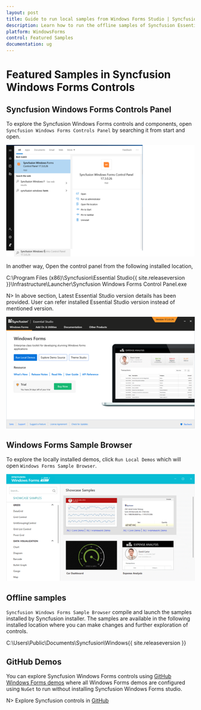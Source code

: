 ```yaml
---
layout: post
title: Guide to run local samples from Windows Forms Studio | Syncfusion
description: Learn how to run the offline samples of Syncfusion Essential Studio Windows Forms controls and components.
platform: WindowsForms
control: Featured Samples
documentation: ug
---
```


# Featured Samples in Syncfusion Windows Forms Controls

## Syncfusion Windows Forms Controls Panel

To explore the Syncfusion Windows Forms controls and components, open `Syncfusion Windows Forms Controls Panel` by searching it from start and open.

![Windows Formss Control Panel Search](featured-samples_images/winforms-control-panel-search.png)

In another way, Open the control panel from the following installed location,

C:\Program Files (x86)\Syncfusion\Essential Studio\{{ site.releaseversion }}\Infrastructure\Launcher\Syncfusion Windows Forms Control Panel.exe

N> In above section, Latest Essential Studio version details has been provided. User can refer installed Essential Studio version instead of mentioned version.


![Syncfusion Windows Forms Controls Panel](featured-samples_images/syncfusion-winforms-controls-panel.png)

## Windows Forms Sample Browser

To explore the locally installed demos, click `Run Local Demos` which will open `Windows Forms Sample Browser`.

![Syncfusion Windows Forms Sample Browser](featured-samples_images/syncfusion-winforms-sample-browser.png)

## Offline samples

`Syncfusion Windows Forms Sample Browser` compile and launch the samples installed by Syncfusion installer. The samples are available in the following installed location where you can make changes and further exploration of controls.

C:\Users\Public\Documents\Syncfusion\\Windows\{{ site.releaseversion }}

## GitHub Demos

You can explore Syncfusion Windows Forms controls using [GitHub Windows Forms demos](https://github.com/syncfusion/winforms-demos) where all Windows Forms demos are configured using `NuGet` to run without installing Syncfusion Windows Forms studio.

N> Explore Syncfusion controls in [GitHub](https://github.com/syncfusion/winforms-demos)
